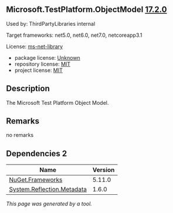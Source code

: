 Microsoft.TestPlatform.ObjectModel [17.2.0](https://www.nuget.org/packages/Microsoft.TestPlatform.ObjectModel/17.2.0)
--------------------

Used by: ThirdPartyLibraries internal

Target frameworks: net5.0, net6.0, net7.0, netcoreapp3.1

License: [ms-net-library](../../../../licenses/ms-net-library) 

- package license: [Unknown]() 
- repository license: [MIT](https://github.com/microsoft/vstest) 
- project license: [MIT](https://github.com/microsoft/vstest/) 

Description
-----------
The Microsoft Test Platform Object Model.

Remarks
-----------
no remarks


Dependencies 2
-----------

|Name|Version|
|----------|:----|
|[NuGet.Frameworks](../../../../packages/nuget.org/nuget.frameworks/5.11.0)|5.11.0|
|[System.Reflection.Metadata](../../../../packages/nuget.org/system.reflection.metadata/1.6.0)|1.6.0|

*This page was generated by a tool.*